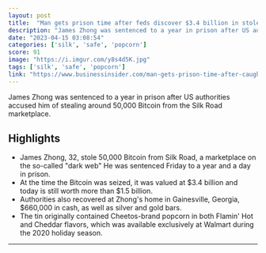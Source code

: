 ```yaml
---
layout: post
title:  "Man gets prison time after feds discover $3.4 billion in stolen Bitcoin hidden inside a Cheetos popcorn tin and underground safe"
description: "James Zhong was sentenced to a year in prison after US authorities accused him of stealing around 50,000 Bitcoin from the Silk Road marketplace."
date: "2023-04-15 03:08:54"
categories: ['silk', 'safe', 'popcorn']
score: 91
image: "https://i.imgur.com/y8s4d5K.jpg"
tags: ['silk', 'safe', 'popcorn']
link: "https://www.businessinsider.com/man-gets-prison-time-after-caught-stolen-bitcoin-2023-4?_gl=1*kb9b2o*_ga*MTQ5Mzk3MjkxLjE2ODE1MTgwNjA.*_ga_E21CV80ZCZ*MTY4MTUxODA1OS4xLjEuMTY4MTUxODA3Ny40Mi4wLjA"
---
```


James Zhong was sentenced to a year in prison after US authorities accused him of stealing around 50,000 Bitcoin from the Silk Road marketplace.

## Highlights

- James Zhong, 32, stole 50,000 Bitcoin from Silk Road, a marketplace on the so-called "dark web" He was sentenced Friday to a year and a day in prison.
- At the time the Bitcoin was seized, it was valued at $3.4 billion and today is still worth more than $1.5 billion.
- Authorities also recovered at Zhong's home in Gainesville, Georgia, $660,000 in cash, as well as silver and gold bars.
- The tin originally contained Cheetos-brand popcorn in both Flamin' Hot and Cheddar flavors, which was available exclusively at Walmart during the 2020 holiday season.

---
